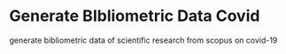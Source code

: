 # Generate BIbliometric Data Covid
generate bibliometric data of scientific research from scopus on covid-19
